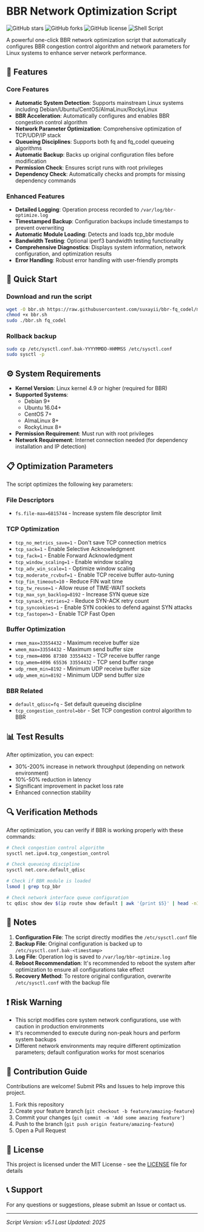 # BBR Network Optimization Script

![GitHub stars](https://img.shields.io/github/stars/yourusername/bbr-optimizer?style=social)
![GitHub forks](https://img.shields.io/github/forks/yourusername/bbr-optimizer?style=social)
![GitHub license](https://img.shields.io/github/license/yourusername/bbr-optimizer)
![Shell Script](https://img.shields.io/badge/language-Shell%20Script-blue)

A powerful one-click BBR network optimization script that automatically configures BBR congestion control algorithm and network parameters for Linux systems to enhance server network performance.

## 🌟 Features

### Core Features
- **Automatic System Detection**: Supports mainstream Linux systems including Debian/Ubuntu/CentOS/AlmaLinux/RockyLinux
- **BBR Acceleration**: Automatically configures and enables BBR congestion control algorithm
- **Network Parameter Optimization**: Comprehensive optimization of TCP/UDP/IP stack
- **Queueing Disciplines**: Supports both fq and fq_codel queueing algorithms
- **Automatic Backup**: Backs up original configuration files before modification
- **Permission Check**: Ensures script runs with root privileges
- **Dependency Check**: Automatically checks and prompts for missing dependency commands

### Enhanced Features
- **Detailed Logging**: Operation process recorded to `/var/log/bbr-optimize.log`
- **Timestamped Backup**: Configuration backups include timestamps to prevent overwriting
- **Automatic Module Loading**: Detects and loads tcp_bbr module
- **Bandwidth Testing**: Optional iperf3 bandwidth testing functionality
- **Comprehensive Diagnostics**: Displays system information, network configuration, and optimization results
- **Error Handling**: Robust error handling with user-friendly prompts

## 🚀 Quick Start

### Download and run the script
```bash
wget -O bbr.sh https://raw.githubusercontent.com/suxayii/bbr-fq_codel/main/bbr-fq.sh
chmod +x bbr.sh
sudo ./bbr.sh fq_codel
```

### Rollback backup
```bash
sudo cp /etc/sysctl.conf.bak-YYYYMMDD-HHMMSS /etc/sysctl.conf
sudo sysctl -p
```

## ⚙️ System Requirements

- **Kernel Version**: Linux kernel 4.9 or higher (required for BBR)
- **Supported Systems**:
  - Debian 9+
  - Ubuntu 16.04+
  - CentOS 7+
  - AlmaLinux 8+
  - RockyLinux 8+
- **Permission Requirement**: Must run with root privileges
- **Network Requirement**: Internet connection needed (for dependency installation and IP detection)

## 📋 Optimization Parameters

The script optimizes the following key parameters:

### File Descriptors
- `fs.file-max=6815744` - Increase system file descriptor limit

### TCP Optimization
- `tcp_no_metrics_save=1` - Don't save TCP connection metrics
- `tcp_sack=1` - Enable Selective Acknowledgment
- `tcp_fack=1` - Enable Forward Acknowledgment
- `tcp_window_scaling=1` - Enable window scaling
- `tcp_adv_win_scale=1` - Optimize window scaling
- `tcp_moderate_rcvbuf=1` - Enable TCP receive buffer auto-tuning
- `tcp_fin_timeout=10` - Reduce FIN wait time
- `tcp_tw_reuse=1` - Allow reuse of TIME-WAIT sockets
- `tcp_max_syn_backlog=8192` - Increase SYN queue size
- `tcp_synack_retries=2` - Reduce SYN-ACK retry count
- `tcp_syncookies=1` - Enable SYN cookies to defend against SYN attacks
- `tcp_fastopen=3` - Enable TCP Fast Open

### Buffer Optimization
- `rmem_max=33554432` - Maximum receive buffer size
- `wmem_max=33554432` - Maximum send buffer size
- `tcp_rmem=4096 87380 33554432` - TCP receive buffer range
- `tcp_wmem=4096 65536 33554432` - TCP send buffer range
- `udp_rmem_min=8192` - Minimum UDP receive buffer size
- `udp_wmem_min=8192` - Minimum UDP send buffer size

### BBR Related
- `default_qdisc=fq` - Set default queueing discipline
- `tcp_congestion_control=bbr` - Set TCP congestion control algorithm to BBR

## 📊 Test Results

After optimization, you can expect:
- 30%-200% increase in network throughput (depending on network environment)
- 10%-50% reduction in latency
- Significant improvement in packet loss rate
- Enhanced connection stability

## 🔍 Verification Methods

After optimization, you can verify if BBR is working properly with these commands:

```bash
# Check congestion control algorithm
sysctl net.ipv4.tcp_congestion_control

# Check queueing discipline
sysctl net.core.default_qdisc

# Check if BBR module is loaded
lsmod | grep tcp_bbr

# Check network interface queue configuration
tc qdisc show dev $(ip route show default | awk '{print $5}' | head -n1)
```

## 📝 Notes

1. **Configuration File**: The script directly modifies the `/etc/sysctl.conf` file
2. **Backup File**: Original configuration is backed up to `/etc/sysctl.conf.bak-<timestamp>`
3. **Log File**: Operation log is saved to `/var/log/bbr-optimize.log`
4. **Reboot Recommendation**: It's recommended to reboot the system after optimization to ensure all configurations take effect
5. **Recovery Method**: To restore original configuration, overwrite `/etc/sysctl.conf` with the backup file

## ❗ Risk Warning

- This script modifies core system network configurations, use with caution in production environments
- It's recommended to execute during non-peak hours and perform system backups
- Different network environments may require different optimization parameters; default configuration works for most scenarios

## 🤝 Contribution Guide

Contributions are welcome! Submit PRs and Issues to help improve this project.

1. Fork this repository
2. Create your feature branch (`git checkout -b feature/amazing-feature`)
3. Commit your changes (`git commit -m 'Add some amazing feature'`)
4. Push to the branch (`git push origin feature/amazing-feature`)
5. Open a Pull Request

## 📄 License

This project is licensed under the MIT License - see the [LICENSE](LICENSE) file for details

## 📞 Support

For any questions or suggestions, please submit an Issue or contact us.

---

*Script Version: v5.1*
*Last Updated: 2025*
